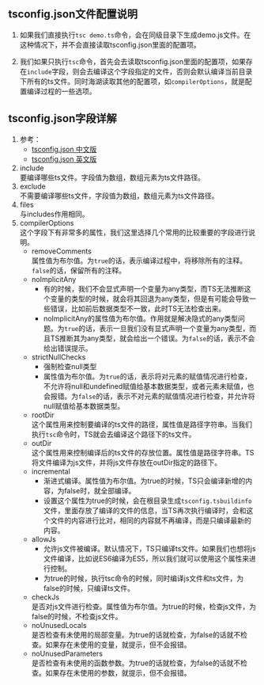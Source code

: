 ## tsconfig.json文件配置说明
1. 如果我们直接执行`tsc demo.ts`命令，会在同级目录下生成demo.js文件。在这种情况下，并不会直接读取tsconfig.json里面的配置项。

2. 我们如果只执行`tsc`命令，首先会去读取tsconfig.json里面的配置项，如果存在`include`字段，则会去编译这个字段指定的文件，否则会默认编译当前目录下所有的ts文件。同时海湖读取其他的配置项，如`compilerOptions`，就是配置编译过程的一些选项。

## tsconfig.json字段详解
1. 参考：
   - [tsconfig.json 中文版](https://www.tslang.cn/docs/handbook/tsconfig-json.html)
   - [tsconfig.json 英文版](https://www.typescriptlang.org/docs/handbook/tsconfig-json.html)
2. include  
   要编译哪些ts文件。字段值为数组，数组元素为ts文件路径。
3. exclude  
   不需要编译哪些ts文件，字段值为数组，数组元素为ts文件路径。
4. files  
   与includes作用相同。
5. compilerOptions  
   这个字段下有非常多的属性，我们这里选择几个常用的比较重要的字段进行说明。
   - removeComments  
     属性值为布尔值。为`true`的话，表示编译过程中，将移除所有的注释。`false`的话，保留所有的注释。 
   - noImplicitAny  
     - 有的时候，我们不会显式声明一个变量为any类型，而TS无法推断这个变量的类型的时候，就会将其回退为any类型，但是有可能会导致一些错误，比如前后数据类型不一致，此时TS无法检查出来。
     - noImplicitAny的属性值为布尔值。作用就是解决隐式的any类型问题。为`true`的话，表示一旦我们没有显式声明一个变量为any类型，而且TS推断其为any类型，就会给出一个错误。为`false`的话，表示不会给出错误提示。
   - strictNullChecks  
     - 强制检查null类型  
     - 属性值为布尔值。为`true`的话，表示将对元素的赋值情况进行检查，不允许将null和undefined赋值给基本数据类型，或者元素未赋值，也会报错。为`false`的话，表示不对元素的赋值情况进行检查，并允许将null赋值给基本数据类型。
   - rootDir  
     这个属性用来控制要编译的ts文件的路径，属性值是路径字符串。当我们执行`tsc`命令时，TS就会去编译这个路径下的ts文件。
   - outDir  
     这个属性用来控制编译后的ts文件的存放位置。属性值是路径字符串。TS将文件编译为js文件，并将js文件存放在outDir指定的路径下。
   - incremental  
     - 渐进式编译。属性值为布尔值。为true的时候，TS只会编译新增的内容，为false时，就全部编译。
     - 设置这个属性为true的时候，会在根目录生成`tsconfig.tsbuildinfo`文件，里面存放了编译的文件的信息，当TS再次执行编译时，会和这个文件的内容进行比对，相同的内容就不再编译，而是只编译最新的内容。
   - allowJs  
     - 允许js文件被编译。默认情况下，TS只编译ts文件。如果我们也想将js文件编译，比如说ES6编译为ES5，所以我们就可以使用这个属性来进行控制。
     - 为true的时候，执行tsc命令的时候，同时编译js文件和ts文件，为false的时候，只编译ts文件。
   - checkJs  
     是否对js文件进行检查。属性值为布尔值。为true的时候，检查js文件，为false的时候，不检查js文件。
   - noUnusedLocals  
     是否检查有未使用的局部变量。为true的话就检查，为false的话就不检查。如果存在未使用的变量，就提示，但不会报错。
   - noUnusedParameters  
     是否检查有未使用的函数参数。为true的话就检查，为false的话就不检查。如果存在未使用的参数，就提示，但不会报错。